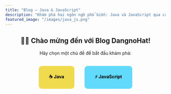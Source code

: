 ```yaml
---
title: "Blog – Java & JavaScript"
description: "Khám phá hai ngôn ngữ phổ biến: Java và JavaScript qua các bài viết sinh động, minh họa và dễ hiểu."
featured_image: "/images/java_js.png"
---
```


<section style="text-align:center; margin-top:2rem;">
  <h2>👨‍💻 Chào mừng đến với Blog DangnoHat!</h2>
  <p>Hãy chọn một chủ đề để bắt đầu khám phá:</p>


<div style="display:flex; justify-content:center; gap:2rem; flex-wrap:wrap; margin-top:2rem;">
    <a href="java" style="padding:1.5rem 2rem; background:#f0db4f; border-radius:10px; font-weight:bold; color:#000; text-decoration:none;">☕ Java</a>
    <a href="JavaScript" style="padding:1.5rem 2rem; background:#61dafb; border-radius:10px; font-weight:bold; color:#000; text-decoration:none;">⚡ JavaScript</a>
  </div>

</section>

